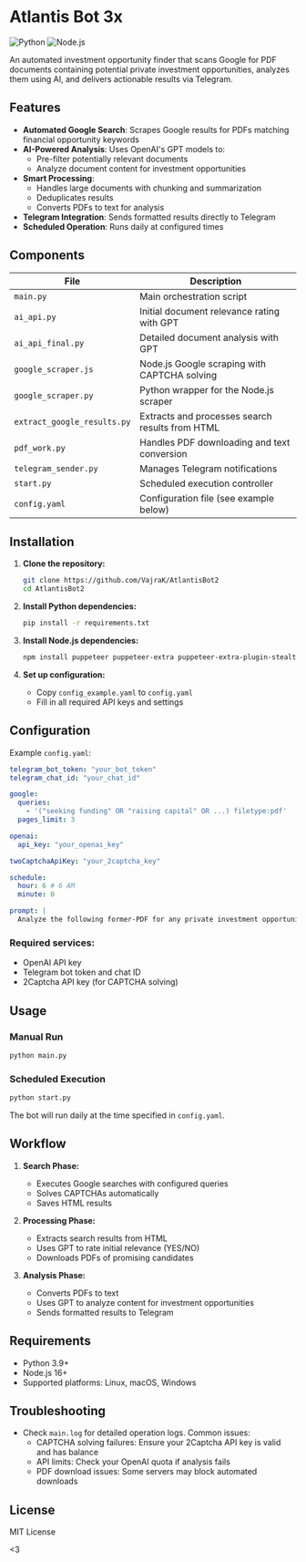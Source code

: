 # Atlantis Bot 3x

![Python](https://img.shields.io/badge/python-3.9+-blue.svg)
![Node.js](https://img.shields.io/badge/node.js-16+-green.svg)

An automated investment opportunity finder that scans Google for PDF documents containing potential private investment opportunities, analyzes them using AI, and delivers actionable results via Telegram.

## Features

- **Automated Google Search**: Scrapes Google results for PDFs matching financial opportunity keywords
- **AI-Powered Analysis**: Uses OpenAI's GPT models to:
  - Pre-filter potentially relevant documents
  - Analyze document content for investment opportunities
- **Smart Processing**:
  - Handles large documents with chunking and summarization
  - Deduplicates results
  - Converts PDFs to text for analysis
- **Telegram Integration**: Sends formatted results directly to Telegram
- **Scheduled Operation**: Runs daily at configured times

## Components

| File                        | Description                                     |
| --------------------------- | ----------------------------------------------- |
| `main.py`                   | Main orchestration script                       |
| `ai_api.py`                 | Initial document relevance rating with GPT      |
| `ai_api_final.py`           | Detailed document analysis with GPT             |
| `google_scraper.js`         | Node.js Google scraping with CAPTCHA solving    |
| `google_scraper.py`         | Python wrapper for the Node.js scraper          |
| `extract_google_results.py` | Extracts and processes search results from HTML |
| `pdf_work.py`               | Handles PDF downloading and text conversion     |
| `telegram_sender.py`        | Manages Telegram notifications                  |
| `start.py`                  | Scheduled execution controller                  |
| `config.yaml`               | Configuration file (see example below)          |

## Installation

1. **Clone the repository:**

   ```bash
   git clone https://github.com/VajraK/AtlantisBot2
   cd AtlantisBot2
   ```

2. **Install Python dependencies:**

   ```bash
   pip install -r requirements.txt
   ```

3. **Install Node.js dependencies:**

   ```bash
   npm install puppeteer puppeteer-extra puppeteer-extra-plugin-stealth puppeteer-extra-plugin-recaptcha js-yaml
   ```

4. **Set up configuration:**
   - Copy `config_example.yaml` to `config.yaml`
   - Fill in all required API keys and settings

## Configuration

Example `config.yaml`:

```yaml
telegram_bot_token: "your_bot_token"
telegram_chat_id: "your_chat_id"

google:
  queries:
    - '("seeking funding" OR "raising capital" OR ...) filetype:pdf'
  pages_limit: 3

openai:
  api_key: "your_openai_key"

twoCaptchaApiKey: "your_2captcha_key"

schedule:
  hour: 6 # 6 AM
  minute: 0

prompt: |
  Analyze the following former-PDF for any private investment opportunities...
```

### Required services:

- OpenAI API key
- Telegram bot token and chat ID
- 2Captcha API key (for CAPTCHA solving)

## Usage

### Manual Run

```bash
python main.py
```

### Scheduled Execution

```bash
python start.py
```

The bot will run daily at the time specified in `config.yaml`.

## Workflow

1. **Search Phase:**

   - Executes Google searches with configured queries
   - Solves CAPTCHAs automatically
   - Saves HTML results

2. **Processing Phase:**

   - Extracts search results from HTML
   - Uses GPT to rate initial relevance (YES/NO)
   - Downloads PDFs of promising candidates

3. **Analysis Phase:**
   - Converts PDFs to text
   - Uses GPT to analyze content for investment opportunities
   - Sends formatted results to Telegram

## Requirements

- Python 3.9+
- Node.js 16+
- Supported platforms: Linux, macOS, Windows

## Troubleshooting

- Check `main.log` for detailed operation logs. Common issues:
  - CAPTCHA solving failures: Ensure your 2Captcha API key is valid and has balance
  - API limits: Check your OpenAI quota if analysis fails
  - PDF download issues: Some servers may block automated downloads

## License

MIT License

<3
